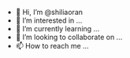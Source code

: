 - 👋 Hi, I’m @shiliaoran
- 👀 I’m interested in ...
- 🌱 I’m currently learning ...
- 💞️ I’m looking to collaborate on ...
- 📫 How to reach me ...

<!---
shiliaoran/shiliaoran is a ✨ special ✨ repository because its `README.md` (this file) appears on your GitHub profile.
You can click the Preview link to take a look at your changes.
--->
